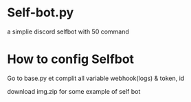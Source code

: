 # Self-bot.py
a simplie discord selfbot with 50 command 

<h1>How to config Selfbot</h1>

<p>Go to base.py et complit all variable webhook(logs) & token, id</p>

<p>download img.zip for some example of self bot</p>

